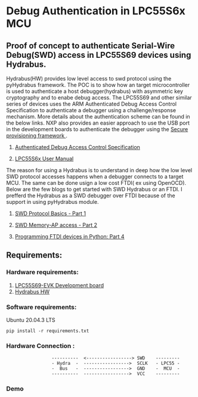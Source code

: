# Debug Authentication in LPC55S6x MCU

## Proof of concept to authenticate Serial-Wire Debug(SWD) access in LPC55S69 devices using Hydrabus. 

Hydrabus(HW) provides low level access to swd protocol using the pyHydrabus framework. The POC is to show how an target microcontroller is used to authenticate a host debugger(hydrabus) with asymmetric key cryptography and to enabe debug access. The LPC55S69 and other similar series of devices uses the ARM Authenticated Debug Access Control Specification to authenticate a debugger using a challenge/response mechanism. More details about the authentication scheme can be found in the below links. NXP also provides an easier approach to use the USB port in the development boards to authenticate the debugger using the [Secure provisioning framework ](https://pypi.org/project/spsdk/). 

1. [Authenticated Debug Access Control Specification](https://developer.arm.com/documentation/den0101/latest)

2. [LPC55S6x User Manual](https://www.nxp.com/products/processors-and-microcontrollers/arm-microcontrollers/general-purpose-mcus/lpc5500-cortex-m33/high-efficiency-arm-cortex-m33-based-microcontroller-family:LPC55S6x?tab=Documentation_Tab)

The reason for using a Hydrabus is to understand in deep how the low level SWD protocol accesses happens when a debugger connects to a target MCU. The same can be done usign a low cost FTDI( ex using OpenOCD). Below are the few blogs to get started with SWD Hydrabus or an FTDI. I prefferd the Hydrabus as a SWD debugger over FTDI because of the support in using pyHydrabus module.  

1. [SWD Protocol Basics - Part 1](https://research.kudelskisecurity.com/2019/05/16/swd-arms-alternative-to-jtag/)

2. [SWD Memory-AP access - Part 2](https://research.kudelskisecurity.com/2019/07/31/swd-part-2-the-mem-ap/)

3. [Programming FTDI devices in Python: Part 4](https://iosoft.blog/2018/12/08/ftdi-python-part-4/)

## Requirements:
### Hardware requirements:

1. [LPC55S69-EVK Development board](https://www.nxp.com/design/development-boards/lpcxpresso-boards/lpcxpresso55s69-development-board:LPC55S69-EVK)
2. [Hydrabus HW](https://github.com/hydrabus/hydrabus)

### Software requirements:

Ubuntu 20.04.3 LTS
``` 
pip install -r requirements.txt 
```

### Hardware Connection :

                     ----------  <-----------------> SWD    ---------
                     - Hydra  -  ----------------->  SCLK   - LPC55 -
                     -  Bus   -  ----------------->  GND    -  MCU  -
                     ----------  ----------------->  VCC    ---------                            
                 

### Demo



